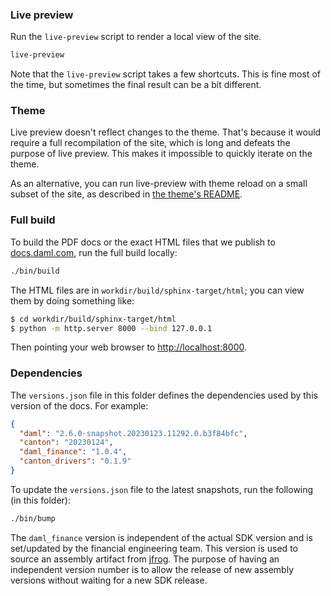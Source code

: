 ### Live preview

Run the `live-preview` script to render a local view of the site.

```zsh
live-preview
```

Note that the `live-preview` script takes a few shortcuts. This is fine most of the time, but sometimes the final result can be a bit different.

### Theme

Live preview doesn't reflect changes to the theme. That's because it would
require a full recompilation of the site, which is long and defeats the purpose
of live preview. This makes it impossible to quickly iterate on the theme.

As an alternative, you can run live-preview with theme reload on a small subset
of the site, as described in [the theme's README](../../theme/README.md).

### Full build

To build the PDF docs or the exact HTML files that we publish to [docs.daml.com](https://docs.daml.com), run the full build locally:

```zsh
./bin/build
```

The HTML files are in `workdir/build/sphinx-target/html`; you can view them
by doing something like:

```zsh
$ cd workdir/build/sphinx-target/html
$ python -m http.server 8000 --bind 127.0.0.1
```

Then pointing your web browser to [http://localhost:8000](http://localhost:8000).

### Dependencies

The `versions.json` file in this folder defines the dependencies used by this version of the docs.
For example:

   ```json
   {
     "daml": "2.6.0-snapshot.20230123.11292.0.b3f84bfc",
     "canton": "20230124",
     "daml_finance": "1.0.4",
     "canton_drivers": "0.1.9"
   }
   ```

To update the `versions.json` file to the latest snapshots, run the following (in this folder):

   ```sh
   ./bin/bump
   ```

   The `daml_finance` version is independent of the actual SDK version and is set/updated by the
   financial engineering team. This version is used to source an assembly artifact from
   [jfrog](https://digitalasset.jfrog.io/ui/repos/tree/General/assembly/daml-finance). The purpose
   of having an independent version number is to allow the release of new assembly versions without
   waiting for a new SDK release.
